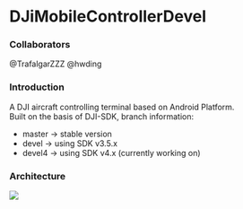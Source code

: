 # DJiMobileControllerDevel
### Collaborators
@TrafalgarZZZ @hwding

### Introduction
A DJI aircraft controlling terminal based on Android Platform.  
Built on the basis of DJI-SDK, branch information:
  - master -> stable version
  - devel -> using SDK v3.5.x
  - devel4 -> using SDK v4.x (currently working on)

### Architecture
![](https://github.com/hwding/DJiMobileControllerDevel/blob/devel/art/DJI_MOB_SDK_INIT.png)  
